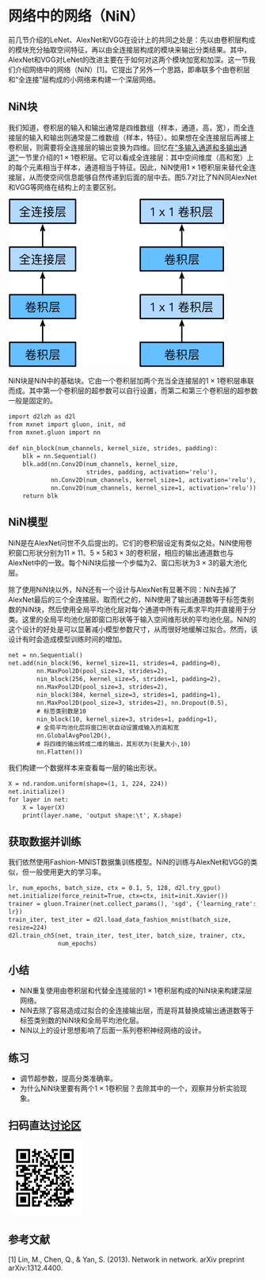 # 网络中的网络（NiN）

前几节介绍的LeNet、AlexNet和VGG在设计上的共同之处是：先以由卷积层构成的模块充分抽取空间特征，再以由全连接层构成的模块来输出分类结果。其中，AlexNet和VGG对LeNet的改进主要在于如何对这两个模块加宽和加深。这一节我们介绍网络中的网络（NiN）[1]。它提出了另外一个思路，即串联多个由卷积层和“全连接”层构成的小网络来构建一个深层网络。


## NiN块

我们知道，卷积层的输入和输出通常是四维数组（样本，通道，高，宽），而全连接层的输入和输出则通常是二维数组（样本，特征）。如果想在全连接层后再接上卷积层，则需要将全连接层的输出变换为四维。回忆在[“多输入通道和多输出通道”](channels.md)一节里介绍的$1\times 1$卷积层。它可以看成全连接层：其中空间维度（高和宽）上的每个元素相当于样本，通道相当于特征。因此，NiN使用$1\times 1$卷积层来替代全连接层，从而使空间信息能够自然传递到后面的层中去。图5.7对比了NiN同AlexNet和VGG等网络在结构上的主要区别。

![左图是AlexNet和VGG的网络结构，右图是NiN的网络结构。](../img/nin.svg)

NiN块是NiN中的基础块。它由一个卷积层加两个充当全连接层的$1\times 1$卷积层串联而成。其中第一个卷积层的超参数可以自行设置，而第二和第三个卷积层的超参数一般是固定的。

```{.python .input  n=2}
import d2lzh as d2l
from mxnet import gluon, init, nd
from mxnet.gluon import nn

def nin_block(num_channels, kernel_size, strides, padding):
    blk = nn.Sequential()
    blk.add(nn.Conv2D(num_channels, kernel_size,
                      strides, padding, activation='relu'),
            nn.Conv2D(num_channels, kernel_size=1, activation='relu'),
            nn.Conv2D(num_channels, kernel_size=1, activation='relu'))
    return blk
```

## NiN模型

NiN是在AlexNet问世不久后提出的。它们的卷积层设定有类似之处。NiN使用卷积窗口形状分别为$11\times 11$、$5\times 5$和$3\times 3$的卷积层，相应的输出通道数也与AlexNet中的一致。每个NiN块后接一个步幅为2、窗口形状为$3\times 3$的最大池化层。

除了使用NiN块以外，NiN还有一个设计与AlexNet有显著不同：NiN去掉了AlexNet最后的三个全连接层。取而代之的，NiN使用了输出通道数等于标签类别数的NiN块，然后使用全局平均池化层对每个通道中所有元素求平均并直接用于分类。这里的全局平均池化层即窗口形状等于输入空间维形状的平均池化层。NiN的这个设计的好处是可以显著减小模型参数尺寸，从而很好地缓解过拟合。然而，该设计有时会造成模型训练时间的增加。

```{.python .input  n=9}
net = nn.Sequential()
net.add(nin_block(96, kernel_size=11, strides=4, padding=0),
        nn.MaxPool2D(pool_size=3, strides=2),
        nin_block(256, kernel_size=5, strides=1, padding=2),
        nn.MaxPool2D(pool_size=3, strides=2),
        nin_block(384, kernel_size=3, strides=1, padding=1),
        nn.MaxPool2D(pool_size=3, strides=2), nn.Dropout(0.5),
        # 标签类别数是10
        nin_block(10, kernel_size=3, strides=1, padding=1),
        # 全局平均池化层将窗口形状自动设置成输入的高和宽
        nn.GlobalAvgPool2D(),
        # 将四维的输出转成二维的输出，其形状为(批量大小,10)
        nn.Flatten())
```

我们构建一个数据样本来查看每一层的输出形状。

```{.python .input}
X = nd.random.uniform(shape=(1, 1, 224, 224))
net.initialize()
for layer in net:
    X = layer(X)
    print(layer.name, 'output shape:\t', X.shape)
```

## 获取数据并训练

我们依然使用Fashion-MNIST数据集训练模型。NiN的训练与AlexNet和VGG的类似，但一般使用更大的学习率。

```{.python .input}
lr, num_epochs, batch_size, ctx = 0.1, 5, 128, d2l.try_gpu()
net.initialize(force_reinit=True, ctx=ctx, init=init.Xavier())
trainer = gluon.Trainer(net.collect_params(), 'sgd', {'learning_rate': lr})
train_iter, test_iter = d2l.load_data_fashion_mnist(batch_size, resize=224)
d2l.train_ch5(net, train_iter, test_iter, batch_size, trainer, ctx,
              num_epochs)
```

## 小结

* NiN重复使用由卷积层和代替全连接层的$1\times 1$卷积层构成的NiN块来构建深层网络。
* NiN去除了容易造成过拟合的全连接输出层，而是将其替换成输出通道数等于标签类别数的NiN块和全局平均池化层。
* NiN以上的设计思想影响了后面一系列卷积神经网络的设计。

## 练习

* 调节超参数，提高分类准确率。
* 为什么NiN块里要有两个$1\times 1$卷积层？去除其中的一个，观察并分析实验现象。


## 扫码直达[讨论区](https://discuss.gluon.ai/t/topic/1661)

![](../img/qr_nin.svg)

## 参考文献

[1] Lin, M., Chen, Q., & Yan, S. (2013). Network in network. arXiv preprint arXiv:1312.4400.
